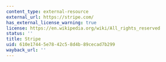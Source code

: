 ```yaml
---
content_type: external-resource
external_url: https://stripe.com/
has_external_license_warning: true
license: https://en.wikipedia.org/wiki/All_rights_reserved
status: ''
title: Stripe
uid: 610e1744-5e78-42c5-8d4b-89cecad7b299
wayback_url: ''
---
```

